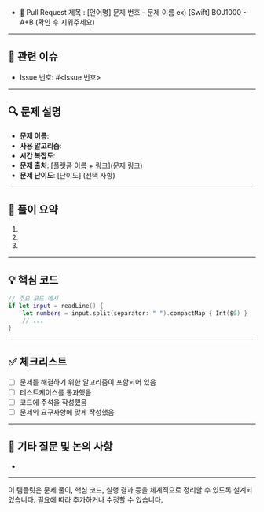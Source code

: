 - 📝 Pull Request 제목 : [언어명] 문제 번호 - 문제 이름
  ex) [Swift] BOJ1000 - A+B
  (확인 후 지워주세요)
---

## 🔗 관련 이슈
<!-- 이 Pull Request와 관련된 Issue 번호를 작성하세요 -->
- Issue 번호: #<Issue 번호>

---

## 🔍 문제 설명
<!-- 문제에 대한 간단한 설명을 적어주세요. -->
- **문제 이름**: 
- **사용 알고리즘**: 
- **시간 복잡도**: 
- **문제 출처**: [플랫폼 이름 + 링크](문제 링크)
- **문제 난이도**: [난이도] (선택 사항)

---

## 📜 풀이 요약
<!-- 문제 풀이 방법을 간단하게 설명해주세요. -->
1. 
2. 
3. 

---

## 💡 핵심 코드
<!-- 중요하거나 주요한 코드 블록을 첨부해주세요. -->
```swift
// 주요 코드 예시
if let input = readLine() {
    let numbers = input.split(separator: " ").compactMap { Int($0) }
    // ...
}
```

---

## ✅ 체크리스트
<!-- PR 작성 시 확인해야 할 항목 -->
- [ ] 문제를 해결하기 위한 알고리즘이 포함되어 있음
- [ ] 테스트케이스를 통과했음
- [ ] 코드에 주석을 작성했음
- [ ] 문제의 요구사항에 맞게 작성했음

---

## 🤔 기타 질문 및 논의 사항
<!-- 이 Pull Request에서 논의하고 싶은 내용을 적어주세요. -->
- 

---

이 템플릿은 문제 풀이, 핵심 코드, 실행 결과 등을 체계적으로 정리할 수 있도록 설계되었습니다. 필요에 따라 추가하거나 수정할 수 있습니다.
